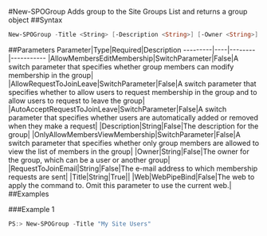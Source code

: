 #New-SPOGroup
Adds group to the Site Groups List and returns a group object
##Syntax
```powershell
New-SPOGroup -Title <String> [-Description <String>] [-Owner <String>] [-AllowRequestToJoinLeave [<SwitchParameter>]] [-AutoAcceptRequestToJoinLeave [<SwitchParameter>]] [-AllowMembersEditMembership [<SwitchParameter>]] [-OnlyAllowMembersViewMembership [<SwitchParameter>]] [-RequestToJoinEmail <String>] [-Web <WebPipeBind>]
```


##Parameters
Parameter|Type|Required|Description
---------|----|--------|-----------
|AllowMembersEditMembership|SwitchParameter|False|A switch parameter that specifies whether group members can modify membership in the group|
|AllowRequestToJoinLeave|SwitchParameter|False|A switch parameter that specifies whether to allow users to request membership in the group and to allow users to request to leave the group|
|AutoAcceptRequestToJoinLeave|SwitchParameter|False|A switch parameter that specifies whether users are automatically added or removed when they make a request|
|Description|String|False|The description for the group|
|OnlyAllowMembersViewMembership|SwitchParameter|False|A switch parameter that specifies whether only group members are allowed to view the list of members in the group|
|Owner|String|False|The owner for the group, which can be a user or another group|
|RequestToJoinEmail|String|False|The e-mail address to which membership requests are sent|
|Title|String|True||
|Web|WebPipeBind|False|The web to apply the command to. Omit this parameter to use the current web.|
##Examples

###Example 1
```powershell
PS:> New-SPOGroup -Title "My Site Users"
```

